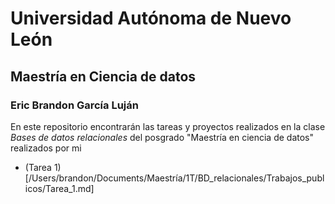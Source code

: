 # Universidad Autónoma de Nuevo León
## Maestría en Ciencia de datos
### Eric Brandon García Luján

En este repositorio encontrarán las tareas y proyectos realizados en la clase _Bases de datos relacionales_ del posgrado "Maestría en ciencia de datos" realizados por mi

- (Tarea 1)[/Users/brandon/Documents/Maestría/1T/BD_relacionales/Trabajos_publicos/Tarea_1.md] 
